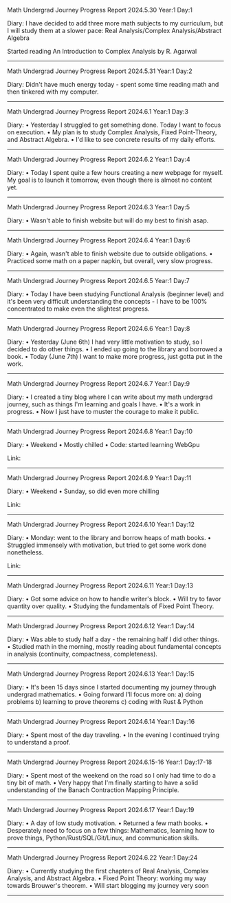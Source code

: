 Math Undergrad Journey
Progress Report
2024.5.30 Year:1 Day:1

Diary:
I have decided to add three more math subjects to my curriculum, but I will study them at a slower pace: Real Analysis/Complex Analysis/Abstract Algebra

Started reading
An Introduction to Complex Analysis by R. Agarwal

---

Math Undergrad Journey
Progress Report
2024.5.31 Year:1 Day:2

Diary:
Didn't have much energy today - spent some time reading math and then tinkered with my computer.

---

Math Undergrad Journey
Progress Report
2024.6.1 Year:1 Day:3

Diary:
• Yesterday I struggled to get something done.
Today I want to focus on execution.
• My plan is to study Complex Analysis, Fixed Point-Theory, and Abstract Algebra.
• I'd like to see concrete results of my daily efforts.

---

Math Undergrad Journey
Progress Report
2024.6.2 Year:1 Day:4

Diary:
• Today I spent quite a few hours creating a new webpage for myself. My goal is to launch it tomorrow, even though there is almost no content yet.

---

Math Undergrad Journey
Progress Report
2024.6.3 Year:1 Day:5

Diary:
• Wasn't able to finish website but will do my best to finish asap.

---

Math Undergrad Journey
Progress Report
2024.6.4 Year:1 Day:6

Diary:
• Again, wasn't able to finish website due to outside obligations.
• Practiced some math on a paper napkin, but overall, very slow progress.

---

Math Undergrad Journey
Progress Report
2024.6.5 Year:1 Day:7

Diary:
• Today I have been studying Functional Analysis (beginner level) and it's been very difficult understanding the concepts - I have to be 100% concentrated to make even the slightest progress.

---

Math Undergrad Journey
Progress Report
2024.6.6 Year:1 Day:8

Diary:
• Yesterday (June 6th) I had very little motivation to study, so I decided to do other things. 
• I ended up going to the library and borrowed a book.
• Today (June 7th) I want to make more progress, just gotta put in the work.

---

Math Undergrad Journey
Progress Report
2024.6.7 Year:1 Day:9 

Diary:
• I created a tiny blog where I can write about my math undergrad journey, such as things I'm learning and goals I have. 
• It's a work in progress.
• Now I just have to muster the courage to make it public.

---

Math Undergrad Journey
Progress Report
2024.6.8 Year:1 Day:10

Diary:
• Weekend
• Mostly chilled
• Code: started learning WebGpu

Link:

---

Math Undergrad Journey
Progress Report
2024.6.9 Year:1 Day:11

Diary:
• Weekend
• Sunday, so did even more chilling

Link:

---

Math Undergrad Journey
Progress Report
2024.6.10 Year:1 Day:12

Diary:
• Monday: went to the library and borrow heaps of math books.
• Struggled immensely with motivation, but tried to get some work done nonetheless.

Link:

---

Math Undergrad Journey
Progress Report
2024.6.11 Year:1 Day:13

Diary:
• Got some advice on how to handle writer's block.
• Will try to favor quantity over quality.
• Studying the fundamentals of Fixed Point Theory.

---

Math Undergrad Journey
Progress Report
2024.6.12 Year:1 Day:14

Diary:
• Was able to study half a day - the remaining half I did other things.
• Studied math in the morning, mostly reading about fundamental concepts in analysis (continuity, compactness, completeness).

---

Math Undergrad Journey
Progress Report
2024.6.13 Year:1 Day:15

Diary:
• It's been 15 days since I started documenting my journey through undergrad mathematics.
• Going forward I'll focus more on:
a) doing problems
b) learning to prove theorems
c) coding with Rust & Python

---

Math Undergrad Journey
Progress Report
2024.6.14 Year:1 Day:16

Diary:
• Spent most of the day traveling.
• In the evening I continued trying to understand a proof.

---

Math Undergrad Journey Progress 
Report 2024.6.15-16 Year:1 Day:17-18

Diary: 
• Spent most of the weekend on the road so I only had time to do a tiny bit of math.
• Very happy that I'm finally starting to have a solid understanding of the Banach Contraction Mapping Principle.

---

Math Undergrad Journey Progress 
Report 2024.6.17 Year:1 Day:19

Diary: 
• A day of low study motivation. 
• Returned a few math books.
• Desperately need to focus on a few things: Mathematics, learning how to prove things, Python/Rust/SQL/Git/Linux, and communication skills.

---

Math Undergrad Journey Progress 
Report 2024.6.22 Year:1 Day:24

Diary: 
• Currently studying the first chapters of Real Analysis, Complex Analysis, and Abstract Algebra.
• Fixed Point Theory: working my way towards Brouwer's theorem.
• Will start blogging my journey very soon

---



